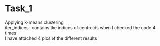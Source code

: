 # Task_1
Applying k-means clustering
<br>
iter_indices- contains the indices of centroids when I checked the code 4 times
<br>
I have attached 4 pics of the different results
